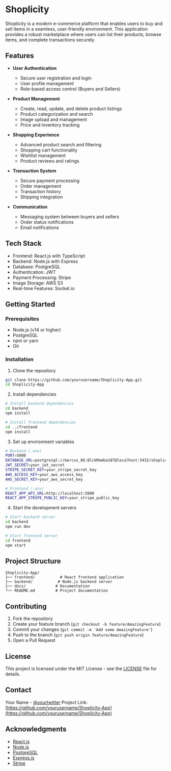 # Shoplicity

Shoplicity is a modern e-commerce platform that enables users to buy and sell items in a seamless, user-friendly environment. This application provides a robust marketplace where users can list their products, browse items, and complete transactions securely.

## Features

- **User Authentication**
  - Secure user registration and login
  - User profile management
  - Role-based access control (Buyers and Sellers)

- **Product Management**
  - Create, read, update, and delete product listings
  - Product categorization and search
  - Image upload and management
  - Price and inventory tracking

- **Shopping Experience**
  - Advanced product search and filtering
  - Shopping cart functionality
  - Wishlist management
  - Product reviews and ratings

- **Transaction System**
  - Secure payment processing
  - Order management
  - Transaction history
  - Shipping integration

- **Communication**
  - Messaging system between buyers and sellers
  - Order status notifications
  - Email notifications

## Tech Stack

- Frontend: React.js with TypeScript
- Backend: Node.js with Express
- Database: PostgreSQL
- Authentication: JWT
- Payment Processing: Stripe
- Image Storage: AWS S3
- Real-time Features: Socket.io

## Getting Started

### Prerequisites

- Node.js (v14 or higher)
- PostgreSQL
- npm or yarn
- Git

### Installation

1. Clone the repository
```bash
git clone https://github.com/yourusername/Shoplicity-App.git
cd Shoplicity-App
```

2. Install dependencies
```bash
# Install backend dependencies
cd backend
npm install

# Install frontend dependencies
cd ../frontend
npm install
```

3. Set up environment variables
```bash
# Backend (.env)
PORT=5000
DATABASE_URL=postgresql://marcus_86:BlckMamba187@localhost:5432/shoplicity
JWT_SECRET=your_jwt_secret
STRIPE_SECRET_KEY=your_stripe_secret_key
AWS_ACCESS_KEY=your_aws_access_key
AWS_SECRET_KEY=your_aws_secret_key

# Frontend (.env)
REACT_APP_API_URL=http://localhost:5000
REACT_APP_STRIPE_PUBLIC_KEY=your_stripe_public_key
```

4. Start the development servers
```bash
# Start backend server
cd backend
npm run dev

# Start frontend server
cd frontend
npm start
```

## Project Structure

```
Shoplicity-App/
├── frontend/           # React frontend application
├── backend/           # Node.js backend server
├── docs/             # Documentation
└── README.md         # Project documentation
```

## Contributing

1. Fork the repository
2. Create your feature branch (`git checkout -b feature/AmazingFeature`)
3. Commit your changes (`git commit -m 'Add some AmazingFeature'`)
4. Push to the branch (`git push origin feature/AmazingFeature`)
5. Open a Pull Request

## License

This project is licensed under the MIT License - see the [LICENSE](LICENSE) file for details.

## Contact

Your Name - [@yourtwitter](https://twitter.com/yourtwitter)
Project Link: [https://github.com/yourusername/Shoplicity-App](https://github.com/yourusername/Shoplicity-App)

## Acknowledgments

- [React.js](https://reactjs.org/)
- [Node.js](https://nodejs.org/)
- [PostgreSQL](https://www.postgresql.org/)
- [Express.js](https://expressjs.com/)
- [Stripe](https://stripe.com/) 